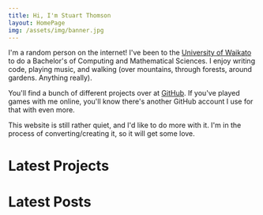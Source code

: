 ```yaml
---
title: Hi, I'm Stuart Thomson
layout: HomePage
img: /assets/img/banner.jpg
---
```


I'm a random person on the internet! I've been to the [University of Waikato](https://waikato.ac.nz) to do a Bachelor's of Computing and Mathematical Sciences. I enjoy writing code, playing music, and walking (over mountains, through forests, around gardens. Anything really).

You'll find a bunch of different projects over at [GitHub](https://github.com/sthom). If you've played games with me online, you'll know there's another GitHub account I use for that with even more. 

This website is still rather quiet, and I'd like to do more with it. I'm in the process of converting/creating it, so it will get some love.

# Latest Projects

<!-- HEADER-LIST {"filters":{"layout":"Project"},"sort":"edited","limit":6,"reverse":true} -->

# Latest Posts

<!-- HEADER-LIST {"filters":{"layout":"Post"},"sort":"edited","limit":6,"reverse":true} -->

